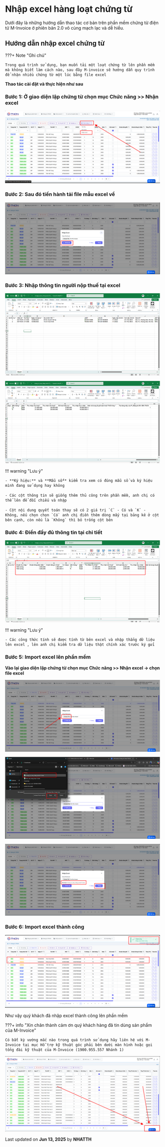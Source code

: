 # **Nhập excel hàng loạt chứng từ**

Dưới đây là những hướng dẫn thao tác cơ bản trên phần mềm chứng từ điện tử M-Invoice ở phiên bản 2.0 vô cùng mạch lạc và dễ hiểu.

## **Hướng dẫn nhập excel chứng từ**

???+ Note "Ghi chú"

    Trong quá trình sử dụng, bạn muốn tải một loạt chứng từ lên phần mềm mà không biết làm cách nào, sau đây M-invoice sẽ hướng dẫn quy trình để nhận nhiều chứng từ một lúc bằng file excel

**Thao tác cài đặt và thực hiện như sau**

### **Bước 1: Ở giao diện lập chứng từ chọn mục Chức năng >> Nhận excel**

![Hình 1](../assets/images/chung-tu/ct_excel_1.png "Hãy bấm vào để xem rõ hơn")

### **Bước 2: Sau đó tiến hành tải file mẫu excel về**

![Hình 2](../assets/images/chung-tu/ct_excel_2.png "Hãy bấm vào để xem rõ hơn")

### **Bước 3: Nhập thông tin người nộp thuế tại excel**

![Hình 3](../assets/images/chung-tu/ct_excel_3.png "Hãy bấm vào để xem rõ hơn")

![Hình 4](../assets/images/chung-tu/ct_excel_4.png "Hãy bấm vào để xem rõ hơn")

!!! warning "Lưu ý"

    - **Ký hiệu:** và **Mẫu số** kiểm tra xem có đúng mẫu số và ký hiệu mình đang sử dụng hay không

    - Các cột thông tin sẽ giống thêm thủ công trên phần mềm, anh chị có thể lên để đối chiếu và nhập

    - Cột nội dung quyết toán thay sẽ có 2 giá trị `C` - Có và `K` - Không, nếu chọn chọn `Có` anh chị điền thêm dòng mấy tại bảng kê ở cột bên cạnh, còn nếu là `Không` thì bỏ trống cột bên

### **Bước 4: Điền đầy đủ thông tin tại chi tiết**

![Hình 5](../assets/images/chung-tu/ct_excel_9.png "Hãy bấm vào để xem rõ hơn")

!!! warning "Lưu ý"

    - Các công thức tính sẽ được tính từ bên excel và nhập thẳng dữ liệu lên excel , lên anh chị kiểm tra dữ liệu thật chính xác trước ký gửi

### **Bước 5: Import excel lên phần mềm**

**Vào lại giao diện lập chứng từ chọn mục Chức năng >> Nhận excel -> chọn file excel**

![Hình 5](../assets/images/chung-tu/ct_excel_5.png "Hãy bấm vào để xem rõ hơn")

![Hình 6](../assets/images/chung-tu/ct_excel_6.png "Hãy bấm vào để xem rõ hơn")

![Hình 7](../assets/images/chung-tu/ct_excel_7.png "Hãy bấm vào để xem rõ hơn")

### **Bước 6: Import excel thành công**

![Hình 8](../assets/images/chung-tu/ct_excel_8.png "Hãy bấm vào để xem rõ hơn")

Như vậy quý khách đã nhập excel thành công lên phần mềm

???+ info "Xin chân thành cảm ơn quý khách hàng đã tin dùng sản phẩm của M-Invoice"

    Có bất kỳ vướng mắc nào trong quá trình sử dụng hãy liên hệ với M-Invoice tại mục Hỗ trợ kỹ thuật góc phải bên dưới màn hình hoặc gọi tổng đài kỹ thuật của M-Invoice (1900.955.557 Nhánh 1)

![Hình 5](../assets/images/chung-tu/hotro.png "Hãy bấm vào để xem rõ hơn")

<div class="last-updated">Last updated on <strong>Jun 13, 2025</strong> by <strong>NHATTH</strong></div>

